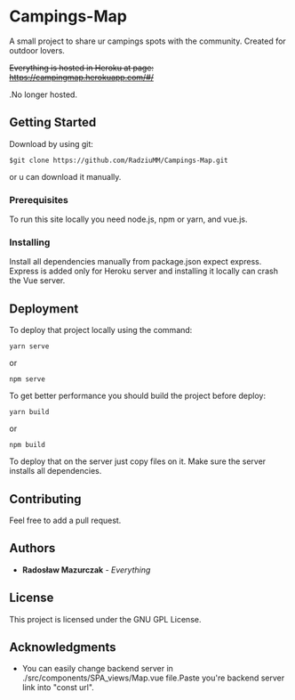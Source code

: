 # Campings-Map

A small project to share ur campings spots with the community. Created for outdoor lovers. <p style="text-decoration: line-through solid black">Everything is hosted in Heroku at page: https://campingmap.herokuapp.com/#/</p>.No longer hosted.

## Getting Started

Download by using git:

```
$git clone https://github.com/RadziuMM/Campings-Map.git
```
or u can download it manually.

### Prerequisites

To run this site locally you need node.js, npm or yarn, and vue.js.

### Installing

Install all dependencies manually from package.json expect express.
Express is added only for Heroku server and installing it locally can crash the Vue server.

## Deployment

To deploy that project locally using the command:

```
yarn serve
```

or 

```
npm serve
```
To get better performance you should build the project before deploy:

```
yarn build
```

or
```
npm build
```
To deploy that on the server just copy files on it. Make sure the server installs all dependencies.

## Contributing

Feel free to add a pull request.

## Authors

* **Radosław Mazurczak** - *Everything* 

## License

This project is licensed under the GNU GPL License.

## Acknowledgments

* You can easily change backend server in ./src/components/SPA_views/Map.vue file.Paste you're backend server link into "const url".

